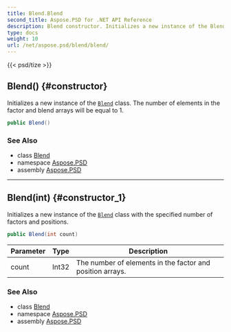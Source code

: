 ```yaml
---
title: Blend.Blend
second_title: Aspose.PSD for .NET API Reference
description: Blend constructor. Initializes a new instance of the Blend class. The number of elements in the factor and blend arrays will be equal to 1
type: docs
weight: 10
url: /net/aspose.psd/blend/blend/
---
```

{{< psd/tize >}}
## Blend() {#constructor}

Initializes a new instance of the [`Blend`](../) class. The number of elements in the factor and blend arrays will be equal to 1.

```csharp
public Blend()
```

### See Also

* class [Blend](../)
* namespace [Aspose.PSD](../../blend/)
* assembly [Aspose.PSD](../../../)

---

## Blend(int) {#constructor_1}

Initializes a new instance of the [`Blend`](../) class with the specified number of factors and positions.

```csharp
public Blend(int count)
```

| Parameter | Type | Description |
| --- | --- | --- |
| count | Int32 | The number of elements in the factor and position arrays. |

### See Also

* class [Blend](../)
* namespace [Aspose.PSD](../../blend/)
* assembly [Aspose.PSD](../../../)


